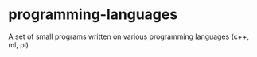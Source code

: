 # programming-languages
A set of small programs written on various programming languages (c++, ml, pl)
